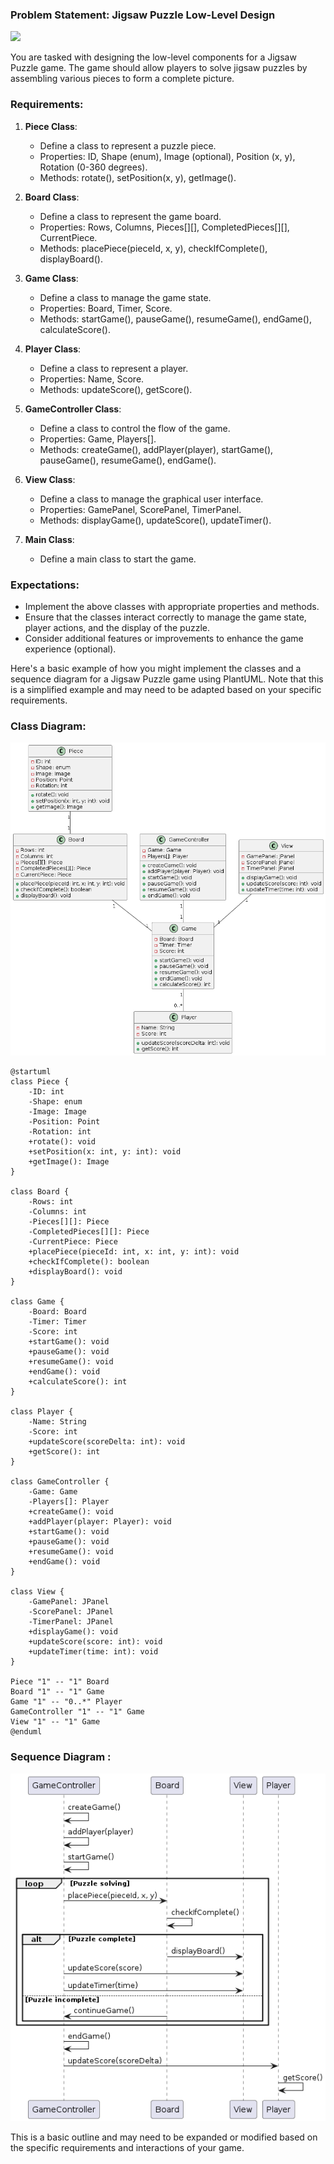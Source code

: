 
### Problem Statement: Jigsaw Puzzle Low-Level Design

<img src="https://www.discworldemporium.com/wp-content/uploads/2023/04/terry-pratchett-discworld-glorious-25th-lilac-night-watch-jigsaw-puzzle-sam-vimes-pieces.jpg" height="600" weight="600"/>


You are tasked with designing the low-level components for a Jigsaw Puzzle game. The game should allow players to solve jigsaw puzzles by assembling various pieces to form a complete picture.

### Requirements:

1. **Piece Class**:
    - Define a class to represent a puzzle piece.
    - Properties: ID, Shape (enum), Image (optional), Position (x, y), Rotation (0-360 degrees).
    - Methods: rotate(), setPosition(x, y), getImage().

2. **Board Class**:
    - Define a class to represent the game board.
    - Properties: Rows, Columns, Pieces[][], CompletedPieces[][], CurrentPiece.
    - Methods: placePiece(pieceId, x, y), checkIfComplete(), displayBoard().

3. **Game Class**:
    - Define a class to manage the game state.
    - Properties: Board, Timer, Score.
    - Methods: startGame(), pauseGame(), resumeGame(), endGame(), calculateScore().

4. **Player Class**:
    - Define a class to represent a player.
    - Properties: Name, Score.
    - Methods: updateScore(), getScore().

5. **GameController Class**:
    - Define a class to control the flow of the game.
    - Properties: Game, Players[].
    - Methods: createGame(), addPlayer(player), startGame(), pauseGame(), resumeGame(), endGame().

6. **View Class**:
    - Define a class to manage the graphical user interface.
    - Properties: GamePanel, ScorePanel, TimerPanel.
    - Methods: displayGame(), updateScore(), updateTimer().

7. **Main Class**:
    - Define a main class to start the game.

### Expectations:

- Implement the above classes with appropriate properties and methods.
- Ensure that the classes interact correctly to manage the game state, player actions, and the display of the puzzle.
- Consider additional features or improvements to enhance the game experience (optional).

Here's a basic example of how you might implement the classes and a sequence diagram for a Jigsaw Puzzle game using PlantUML. Note that this is a simplified example and may need to be adapted based on your specific requirements.

### Class Diagram:
<img src="https://github.com/meghnadsaha/practice-low-level-design/blob/master/src/com/lld/medium/resource/Jigsaw%20Puzzle-Class%20Diagram.png?raw=true"/>

```plantuml
@startuml
class Piece {
    -ID: int
    -Shape: enum
    -Image: Image
    -Position: Point
    -Rotation: int
    +rotate(): void
    +setPosition(x: int, y: int): void
    +getImage(): Image
}

class Board {
    -Rows: int
    -Columns: int
    -Pieces[][]: Piece
    -CompletedPieces[][]: Piece
    -CurrentPiece: Piece
    +placePiece(pieceId: int, x: int, y: int): void
    +checkIfComplete(): boolean
    +displayBoard(): void
}

class Game {
    -Board: Board
    -Timer: Timer
    -Score: int
    +startGame(): void
    +pauseGame(): void
    +resumeGame(): void
    +endGame(): void
    +calculateScore(): int
}

class Player {
    -Name: String
    -Score: int
    +updateScore(scoreDelta: int): void
    +getScore(): int
}

class GameController {
    -Game: Game
    -Players[]: Player
    +createGame(): void
    +addPlayer(player: Player): void
    +startGame(): void
    +pauseGame(): void
    +resumeGame(): void
    +endGame(): void
}

class View {
    -GamePanel: JPanel
    -ScorePanel: JPanel
    -TimerPanel: JPanel
    +displayGame(): void
    +updateScore(score: int): void
    +updateTimer(time: int): void
}

Piece "1" -- "1" Board
Board "1" -- "1" Game
Game "1" -- "0..*" Player
GameController "1" -- "1" Game
View "1" -- "1" Game
@enduml
```

### Sequence Diagram :

<img src="https://github.com/meghnadsaha/practice-low-level-design/blob/master/src/com/lld/medium/resource/Jigsaw%20game-Sequence%20Diagram.png?raw=true"/>

This is a basic outline and may need to be expanded or modified based on the specific requirements and interactions of your game.
